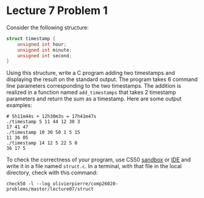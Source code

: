 # Lecture 7 Problem 1

Consider the following structure:

```c
struct timestamp {
    unsigned int hour;
    unsigned int minute;
    unsigned int second;
}
```

Using this structure, write a C program adding two timestamps and displaying
the result on the standard output. The program takes 6 command line parameters
corresponding to the two timestamps. The addition is realized in a function
named `add_timestamps` that takes 2 timestamp parameters and return the
sum as a timestamp. Here are some output examples:

```shell
# 5h11m44s + 12h30m3s = 17h41m47s
./timestamp 5 11 44 12 30 3
17 41 47
./timestamp 10 30 50 1 5 15
11 36 05
./timestamp 14 12 5 22 5 0
36 17 5
```

To check the correctness of your program, use CS50 [sandbox](sandbox.cs50.io)
or [IDE](ide.cs50.io) and write it in a file named `struct.c`. In a terminal,
with that file in the local directory, check with this command:
```shell
check50 -l --log olivierpierre/comp26020-problems/master/lecture07/struct
```

